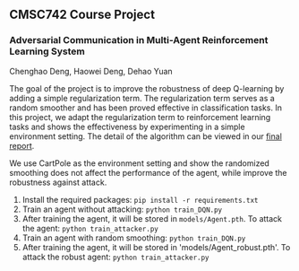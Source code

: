 ## CMSC742 Course Project
### Adversarial Communication in Multi-Agent Reinforcement Learning System
Chenghao Deng, Haowei Deng, Dehao Yuan

The goal of the project is to improve the robustness of deep Q-learning by adding a simple regularization term. The regularization term serves as a random smoother and has been proved effective in classification tasks. In this project, we adapt the regularization term to reinforcement learning tasks and shows the effectiveness by experimenting in a simple environment setting. The detail of the algorithm can be viewed in our [final report](https://www.google.com).

We use CartPole as the environment setting and show the randomized smoothing does not affect the performance of the agent, while improve the robustness against attack.

1. Install the required packages:
`pip install -r requirements.txt`
2. Train an agent without attacking:
`python train_DQN.py`
3. After training the agent, it will be stored in `models/Agent.pth`. To attack the agent:
`python train_attacker.py`
4. Train an agent with random smoothing:
`python train_DQN.py`
5. After training the agent, it will be stored in 'models/Agent_robust.pth'. To attack the robust agent:
`python train_attacker.py`
